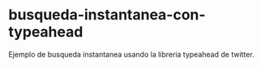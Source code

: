 busqueda-instantanea-con-typeahead
==================================

Ejemplo de busqueda instantanea usando la libreria typeahead de twitter.
